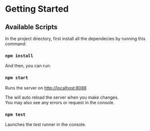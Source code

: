 # Getting Started

## Available Scripts

In the project directory, first install all the dependecies by running this command:

### `npm install`

And then, you can run:

### `npm start`

Runs the server on [http://localhost:8088](http://localhost:8088)

The will auto reload the server when you make changes.\
You may also see any errors or request in the console.

### `npm test`

Launches the test runner in the console.